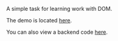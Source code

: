 A simple task for learning work with DOM.

The demo is located [here](https://yaripey.github.io/cinema-html-css/).

You can also view a backend code [here](https://github.com/yaripey/cinema-task-backend).
